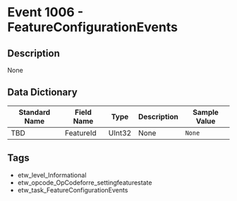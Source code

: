 # Event 1006 - FeatureConfigurationEvents

## Description
None

## Data Dictionary
|Standard Name|Field Name|Type|Description|Sample Value|
|---|---|---|---|---|
|TBD|FeatureId|UInt32|None|`None`|

## Tags
* etw_level_Informational
* etw_opcode_OpCodeforre_settingfeaturestate
* etw_task_FeatureConfigurationEvents